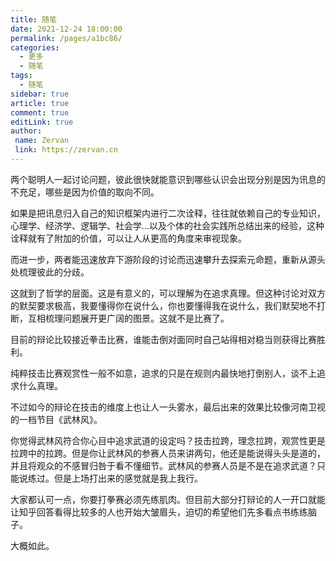 ```yaml
---
title: 随笔
date: 2021-12-24 18:00:00
permalink: /pages/a1bc86/
categories:
  - 更多
  - 随笔
tags:
  - 随笔
sidebar: true
article: true
comment: true
editLink: true
author:
 name: Zervan
 link: https://zervan.cn
---
```

两个聪明人一起讨论问题，彼此很快就能意识到哪些认识会出现分别是因为讯息的不充足，哪些是因为价值的取向不同。

如果是把讯息归入自己的知识框架内进行二次诠释，往往就依赖自己的专业知识，心理学、经济学、逻辑学、社会学...以及个体的社会实践所总结出来的经验，这种诠释就有了附加的价值，可以让人从更高的角度来审视现象。

而进一步，两者能迅速放弃下游阶段的讨论而迅速攀升去探索元命题，重新从源头处梳理彼此的分歧。

这就到了哲学的层面。这是有意义的，可以理解为在追求真理。但这种讨论对双方的默契要求极高，我要懂得你在说什么，你也要懂得我在说什么，我们默契地不打断，互相梳理问题展开更广阔的图景。这就不是比赛了。

目前的辩论比较接近拳击比赛，谁能击倒对面同时自己站得相对稳当则获得比赛胜利。

纯粹技击比赛观赏性一般不如意，追求的只是在规则内最快地打倒别人，谈不上追求什么真理。

不过如今的辩论在技击的维度上也让人一头雾水，最后出来的效果比较像河南卫视的一档节目《武林风》。

你觉得武林风符合你心目中追求武道的设定吗？技击拉跨，理念拉跨，观赏性更是拉跨中的拉跨。但是你让武林风的参赛人员来讲两句，他还是能说得头头是道的，并且将观众的不感冒归咎于看不懂细节。武林风的参赛人员是不是在追求武道？只能说练过。但是上场打出来的感觉就是我上我行。

大家都认可一点，你要打拳赛必须先练肌肉。但目前大部分打辩论的人一开口就能让知乎回答看得比较多的人也开始大皱眉头，迫切的希望他们先多看点书练练脑子。

大概如此。